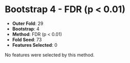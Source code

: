 # Bootstrap 4 - FDR (p < 0.01)

- **Outer Fold**: 29
- **Bootstrap**: 4
- **Method**: FDR (p < 0.01)
- **Fold Seed**: 73
- **Features Selected**: 0

No features were selected by this method.

